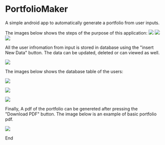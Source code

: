 # PortfolioMaker
A simple android app to automatically generate a portfolio from user inputs.

The images below shows the steps of the purpose of this application:
![](img/InputField.PNG)   ![](img/InputField1.PNG)    ![](img/InputField2.PNG)

All the user infromation from input is stored in database using the "insert New Data" button. The data can be updated, deleted or can viewed as well.

![](img/DataInserted.PNG)

The images below shows the database table of the users:

![](img/SavingData.PNG)

![](img/DBbrowser.PNG)

![](img/DBUserTable.PNG)

Finally, A pdf of the portfolio can be genereted after pressing the "Download PDF" button.
The image below is an example of basic portfolio pdf.

![](img/Portfoliopdf.PNG)

End
